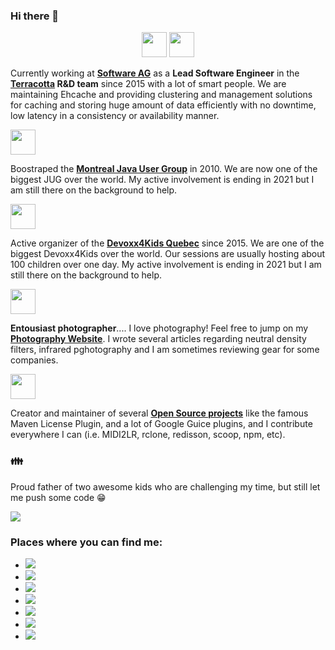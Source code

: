 ### Hi there 👋

<div style="text-align:center;"><img src="https://www.softwareag.com/content/dam/softwareag/global/image/logos/sag/software-ag-logo-core-dark-opt.svg" height="40px"> <img src="https://www.terracotta.org/images/Terracotta_Logo_sm.png" height="40px"></div>

Currently working at **[Software AG](https://github.com/SoftwareAG)** as a **Lead Software Engineer** in the **[Terracotta](https://github.com/Terracotta-OSS) R&D team** since 2015 with a lot of smart people. We are maintaining Ehcache and providing clustering and management solutions for caching and storing huge amount of data efficiently with no downtime, low latency in a consistency or availability manner.

<img src="https://www.montreal-jug.org/images/logo.png" height="40px">

Boostraped the **[Montreal Java User Group](https://www.montreal-jug.org/)** in 2010. We are now one of the biggest JUG over the world. My active involvement is ending in 2021 but I am still there on the background to help.

<img src="http://www.devoxx4kids.org/quebec/wp-content/uploads/sites/12/2014/06/D4K_QUEBEC_1000px.png" height="40px">

Active organizer of the **[Devoxx4Kids Quebec](http://www.devoxx4kids.org/quebec/)** since 2015. We are one of the biggest Devoxx4Kids over the world. Our sessions are usually hosting about 100 children over one day. My active involvement is ending in 2021 but I am still there on the background to help.

<img src="https://photos.smugmug.com/Portfolio/i-rGb8mFx/8/712ba7bf/4K/_DSC5292-HDR-Pano.jpg" height="40px">

**Entousiast photographer**.... I love photography! Feel free to jump on my **[Photography Website](https://www.mathieu.photography/)**. I wrote several articles regarding neutral density filters, infrared pghotography and I am sometimes reviewing gear for some companies.

<img src="https://avatars.githubusercontent.com/u/4968812?s=200&v=4" height="40px">

Creator and maintainer of several **[Open Source projects](https://code.mathieu.photography/)** like the famous Maven License Plugin, and a lot of Google Guice plugins, and I contribute everywhere I can (i.e. MIDI2LR, rclone, redisson, scoop, npm, etc).

### 👪

Proud father of two awesome kids who are challenging my time, but still let me push some code 😁

[![](https://github-readme-stats.vercel.app/api?username=mathieucarbou&show_icons=true&theme=graywhite&count_private=true&include_all_commits=true)](https://github.com/mathieucarbou/)

### Places where you can find me:

* [![](https://img.shields.io/badge/github-mathieucarbou-211F1F?logo=github&logoColor=white&style=flat-square)](https://github.com/mathieucarbou/)
* [![](https://img.shields.io/badge/linkedin-mathieucarbou-0072B1?logo=linkedin&style=flat-square)](https://www.linkedin.com/in/mathieucarbou/)
* [![](https://img.shields.io/badge/twitter-mathieucarbou-4ea6e9?logo=linkedin&style=flat-square)](https://twitter.com/mathieucarbou)
* [![](https://img.shields.io/badge/slack-montrealjug-50154f?logo=slack&style=flat-square)](https://montrealjug.slack.com/)
* [![](https://img.shields.io/badge/website-mathieu.photography-1BC?logo=react&logoColor=white&style=flat-square)](https://www.mathieu.photography/)
* [![](https://img.shields.io/badge/tumblr-blog.mathieu.photography-314d69?logo=tumblr&logoColor=white&style=flat-square)](https://blog.mathieu.photography/)
* [![](https://img.shields.io/badge/instagram-mathieucarbou-c7245e?logo=instagram&style=flat-square)](https://www.instagram.com/mathieucarbou/)
